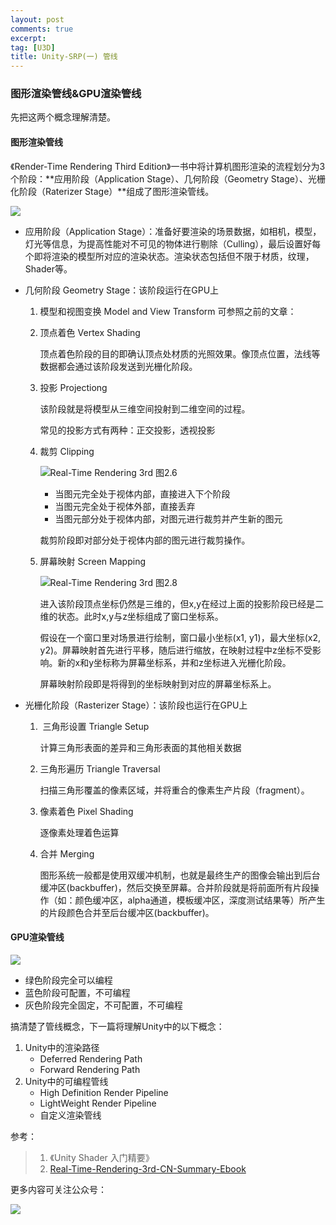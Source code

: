 ```yaml
---
layout: post
comments: true
excerpt:
tag: [U3D]
title: Unity-SRP(一) 管线
---
```


### 图形渲染管线&GPU渲染管线

先把这两个概念理解清楚。

#### 图形渲染管线

《Render-Time Rendering Third Edition》一书中将计算机图形渲染的流程划分为3个阶段：**应用阶段（Application Stage）、几何阶段（Geometry Stage）、光栅化阶段（Raterizer Stage）**组成了图形渲染管线。

![](../images/soft_pipeline.png)

* 应用阶段（Application Stage）：准备好要渲染的场景数据，如相机，模型，灯光等信息，为提高性能对不可见的物体进行剔除（Culling），最后设置好每个即将渲染的模型所对应的渲染状态。渲染状态包括但不限于材质，纹理，Shader等。

* 几何阶段 Geometry Stage：该阶段运行在GPU上

  1. 模型和视图变换 Model and View Transform 可参照之前的文章：

     [Stage3D-3D世界]: http://tgerm.org/stage3d-3d_world/

  2. 顶点着色 Vertex Shading

     顶点着色阶段的目的即确认顶点处材质的光照效果。像顶点位置，法线等数据都会通过该阶段发送到光栅化阶段。

  3. 投影 Projectiong 

     该阶段就是将模型从三维空间投射到二维空间的过程。

     常见的投影方式有两种：正交投影，透视投影

  4. 裁剪 Clipping

     ![Real-Time Rendering 3rd 图2.6](../images/clipping.png)

     * 当图元完全处于视体内部，直接进入下个阶段
     * 当图元完全处于视体外部，直接丢弃
     * 当图元部分处于视体内部，对图元进行裁剪并产生新的图元

     裁剪阶段即对部分处于视体内部的图元进行裁剪操作。

  5. 屏幕映射 Screen Mapping

     ![Real-Time Rendering 3rd 图2.8](../images/smapping.png)

     进入该阶段顶点坐标仍然是三维的，但x,y在经过上面的投影阶段已经是二维的状态。此时x,y与z坐标组成了窗口坐标系。

     假设在一个窗口里对场景进行绘制，窗口最小坐标(x1, y1)，最大坐标(x2, y2)。屏幕映射首先进行平移，随后进行缩放，在映射过程中z坐标不受影响。新的x和y坐标称为屏幕坐标系，并和z坐标进入光栅化阶段。

     屏幕映射阶段即是将得到的坐标映射到对应的屏幕坐标系上。

* 光栅化阶段（Rasterizer Stage）：该阶段也运行在GPU上

  1.  三角形设置 Triangle Setup

     计算三角形表面的差异和三角形表面的其他相关数据

  2. 三角形遍历 Triangle Traversal

     扫描三角形覆盖的像素区域，并将重合的像素生产片段（fragment）。

  3. 像素着色 Pixel Shading

     逐像素处理着色运算

  4. 合并 Merging

     图形系统一般都是使用双缓冲机制，也就是最终生产的图像会输出到后台缓冲区(backbuffer)，然后交换至屏幕。合并阶段就是将前面所有片段操作（如：颜色缓冲区，alpha通道，模板缓冲区，深度测试结果等）所产生的片段颜色合并至后台缓冲区(backbuffer)。



#### GPU渲染管线

![](../images/gpu.png)

* 绿色阶段完全可以编程
* 蓝色阶段可配置，不可编程
* 灰色阶段完全固定，不可配置，不可编程

搞清楚了管线概念，下一篇将理解Unity中的以下概念：

1. Unity中的渲染路径
   * Deferred Rendering Path
   * Forward Rendering Path
2. Unity中的可编程管线
   * High Definition Render Pipeline
   * LightWeight Render Pipeline
   * 自定义渲染管线

参考：

>1. 《Unity Shader 入门精要》
>2. [Real-Time-Rendering-3rd-CN-Summary-Ebook](https://github.com/QianMo/Real-Time-Rendering-3rd-CN-Summary-Ebook)

更多内容可关注公众号：

![](../images/qrcode_yi.jpg)